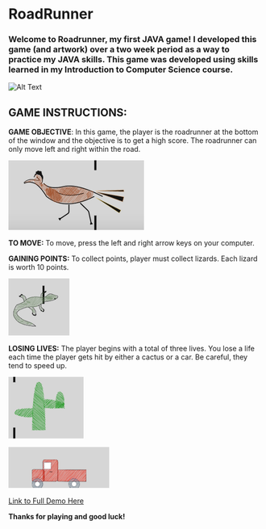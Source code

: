 # RoadRunner
### Welcome to Roadrunner, my first JAVA game! I developed this game (and artwork) over a two week period as a way to practice my JAVA skills. This game was developed using skills learned in my Introduction to Computer Science course.

![Alt Text](https://j.gifs.com/XLOzgW.gif)

## **GAME INSTRUCTIONS:**

**GAME OBJECTIVE**: In this game, the player is the roadrunner at the bottom of the window and the objective is to get a high score. The roadrunner can only move left and right within the road. 

![Player](birdPic.png)

**TO MOVE:** To move, press the left and right arrow keys on your computer. 

**GAINING POINTS:** To collect points, player must collect lizards. Each lizard is worth 10 points.

![Lizard](lizardPic.png)

**LOSING LIVES:** The player begins with a total of three lives. You lose a life each time the player gets hit by either a cactus or a car. Be careful, they tend to speed up.

![Cactus](cactusPic.png)

![Car](carPic.png)

[Link to Full Demo Here](https://youtu.be/GjLHMNIQxLs)

**Thanks for playing and good luck!**

